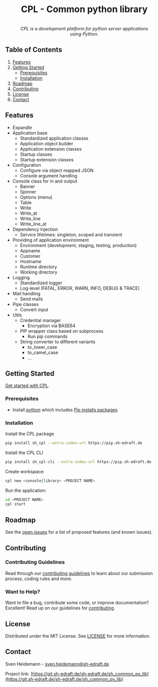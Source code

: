 <h1 align="center">CPL - Common python library</h1>

<!-- Summary -->
<p align="center">
  <!-- <img src="" alt="cpl-logo" width="120px" height="120px"/> -->
  <br>
  <i>
  CPL is a development platform for python server applications
  <br>using Python.</i>
  <br>
</p>

## Table of Contents
<!-- TABLE OF CONTENTS -->
<ol>
   <li><a href="#Features">Features</a></li>
   <li>
     <a href="#getting-started">Getting Started</a>
     <ul>
       <li><a href="#prerequisites">Prerequisites</a></li>
       <li><a href="#installation">Installation</a></li>
     </ul>
   </li>
   <li><a href="#roadmap">Roadmap</a></li>
   <li><a href="#contributing">Contributing</a></li>
   <li><a href="#license">License</a></li>
   <li><a href="#contact">Contact</a></li>
</ol>

## Features
<!-- FEATURE OVERVIEW -->
- Expandle
- Application base
    - Standardized application classes
    - Application object builder
    - Application extension classes
    - Startup classes
    - Startup extension classes
- Configuration
    - Configure via object mapped JSON
    - Console argument handling
- Console class for in and output
    - Banner
    - Spinner
    - Options (menu)
    - Table
    - Write
    - Write_at
    - Write_line
    - Write_line_at
- Dependency injection
    - Service lifetimes: singleton, scoped and transient
- Providing of application environment
    - Environment (development, staging, testing, production)
    - Appname
    - Customer
    - Hostname
    - Runtime directory
    - Working directory
- Logging
    - Standardized logger
    - Log-level (FATAL, ERROR, WARN, INFO, DEBUG & TRACE)
- Mail handling
    - Send mails
- Pipe classes
    - Convert input
- Utils
    - Credential manager
        - Encryption via BASE64
    - PIP wrapper class based on subprocess
        - Run pip commands
    - String converter to different variants
        - to_lower_case
        - to_camel_case
        - ...

<!-- GETTING STARTED -->
## Getting Started

[Get started with CPL][quickstart].

### Prerequisites

- Install [python] which includes [Pip installs packages][pip]

### Installation

Install the CPL package
```sh
pip install sh_cpl --extra-index-url https://pip.sh-edraft.de
```

Install the CPL CLI
```sh
pip install sh_cpl-cli --extra-index-url https://pip.sh-edraft.de
```

Create workspace:
```sh
cpl new <console|library> <PROJECT NAME>
```

Run the application:
```sh
cd <PROJECT NAME>
cpl start
```


<!-- ROADMAP -->
## Roadmap

See the [open issues](https://git.sh-edraft.de/sh-edraft.de/sh_common_py_lib/issues) for a list of proposed features (and known issues).



<!-- CONTRIBUTING -->
## Contributing

### Contributing Guidelines

Read through our [contributing guidelines][contributing] to learn about our submission process, coding rules and more.

### Want to Help?

Want to file a bug, contribute some code, or improve documentation? Excellent! Read up on our guidelines for [contributing][contributing].



<!-- LICENSE -->
## License

Distributed under the MIT License. See [LICENSE] for more information.



<!-- CONTACT -->
## Contact

Sven Heidemann - sven.heidemann@sh-edraft.de

Project link: [https://git.sh-edraft.de/sh-edraft.de/sh_common_py_lib](https://git.sh-edraft.de/sh-edraft.de/sh_common_py_lib)

<!-- External LINKS -->
[pip_url]: https://pip.sh-edraft.de
[python]: https://www.python.org/
[pip]: https://pypi.org/project/pip/

<!-- Internal LINKS -->
[project]: https://git.sh-edraft.de/sh-edraft.de/sh_common_py_lib
[quickstart]: https://git.sh-edraft.de/sh-edraft.de/sh_common_py_lib/wiki/quickstart
[contributing]: https://git.sh-edraft.de/sh-edraft.de/sh_common_py_lib/wiki/contributing
[license]: LICENSE
